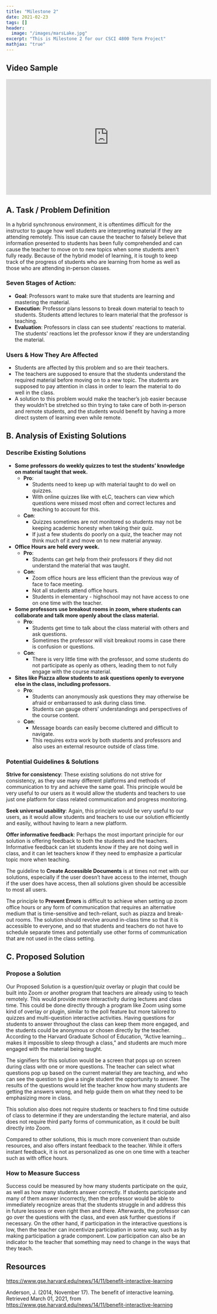 ```yaml
---
title: "Milestone 2"
date: 2021-02-23
tags: []
header: 
  image: "/images/marsLake.jpg"
excerpt: "This is Milestone 2 for our CSCI 4800 Term Project"
mathjax: "true"
---
```

## Video Sample

<iframe src="https://www.youtube.com/embed/NMvzY05i-q8&list=LL&index=48" width="560" height="315" frameborder="0"> </iframe>

## A. Task / Problem Definition

In a hybrid synchronous environment, it is oftentimes difficult for the instructor to gauge how well students are interpreting material if they are attending remotely. This issue can cause the teacher to falsely believe that information presented to students has been fully comprehended and can cause the teacher to move on to new topics when some students aren't fully ready. Because of the hybrid model of learning, it is tough to keep track of the progress of students who are learning from home as well as those who are attending in-person classes.

### Seven Stages of Action:

  - **Goal**: Professors want to make sure that students are learning and mastering the material. 
  - **Execution**: Professor plans lessons to break down material to teach to students. Students attend lectures to learn material that the professor is teaching. 
  - **Evaluation**: Professors in class can see students' reactions to material. The students' reactions let the professor know if they are understanding the material. 

### Users & How They Are Affected

  - Students are affected by this problem and so are their teachers.
  - The teachers are supposed to ensure that the students understand the required material before moving on to a new topic. The students are supposed to pay attention in class in order to learn the material to do well in the class.
  - A solution to this problem would make the teacher’s job easier because they wouldn’t be stretched so thin trying to take care of both in-person and remote students, and the students would benefit by having a more direct system of learning even while remote.



## B. Analysis of Existing Solutions

### Describe Existing Solutions

- **Some professors do weekly quizzes to test the students’ knowledge on material taught that week.**
  - **Pro**:
    - Students need to keep up with material taught to do well on quizzes. 
    - With online quizzes like with eLC, teachers can view which questions were missed most often and correct lectures and teaching to account for this.
  - **Con**:
    - Quizzes sometimes are not monitored so students may not be keeping academic honesty when taking their quiz.
    - If just a few students do poorly on a quiz, the teacher may not think much of it and move on to new material anyway.
- **Office Hours are held every week.**
  - **Pro**:
    - Students can get help from their professors if they did not understand the material that was taught.
  - **Con**:
    - Zoom office hours are less efficient than the previous way of face to face meeting.
    - Not all students attend office hours.
    - Students in elementary - highschool may not have access to one on one time with the teacher.
- **Some professors use breakout rooms in zoom, where students can collaborate and talk more openly about the class material.**
  - **Pro**: 
    - Students get time to talk about the class material with others and ask questions. 
    - Sometimes the professor will visit breakout rooms in case there is confusion or questions.
  - **Con**: 
    - There is very little time with the professor, and some students do not participate as openly as others, leading them to not fully engage with the course material.
- **Sites like Piazza allow students to ask questions openly to everyone else in the class, including professors.**
  - **Pro**:
    - Students can anonymously ask questions they may otherwise be afraid or embarrassed to ask during class time.
    - Students can gauge others’ understandings and perspectives of the course content.
  - **Con**:
    - Message boards can easily become cluttered and difficult to navigate.
    - This requires extra work by both students and professors and also uses an external resource outside of class time.

### Potential Guidelines & Solutions

**Strive for consistency**: These existing solutions do not strive for consistency, as they use many different platforms and methods of communication to try and achieve the same goal. This principle would be very useful to our users as it would allow the students and teachers to use just one platform for class related communication and progress monitoring. 

**Seek universal usability**: Again, this principle would be very useful to our users, as it would allow students and teachers to use our solution efficiently and easily, without having to learn a new platform.

**Offer informative feedback**: Perhaps the most important principle for our solution is offering feedback to both the students and the teachers. Informative feedback can let students know if they are not doing well in class, and it can let teachers know if they need to emphasize a particular topic more when teaching.

The guideline to **Create Accessible Documents** is at times not met with our solutions, especially if the user doesn’t have access to the internet, though if the user does have access, then all solutions given should be accessible to most all users.

The principle to **Prevent Errors** is difficult to achieve when setting up zoom office hours or any form of communication that requires an alternative medium that is time-sensitive and tech-reliant, such as piazza and break-out rooms. The solution should revolve around in-class time so that it is accessible to everyone, and so that students and teachers do not have to schedule separate times and potentially use other forms of communication that are not used in the class setting.



## C. Proposed Solution

### Propose a Solution

Our Proposed Solution is a question/quiz overlay or plugin that could be built into Zoom or another program that teachers are already using to teach remotely. This would provide more interactivity during lectures and class time. This could be done directly through a program like Zoom using some kind of overlay or plugin, similar to the poll feature but more tailored to quizzes and multi-question interactive activities. Having questions for students to answer throughout the class can keep them more engaged, and the students could be anonymous or chosen directly by the teacher. According to the Harvard Graduate School of Education, “Active learning… makes it impossible to sleep through a class,” and students are much more engaged with the material being taught.

The signifiers for this solution would be a screen that pops up on screen during class with one or more questions. The teacher can select what questions pop up based on the current material they are teaching, and who can see the question to give a single student the opportunity to answer. The results of the questions would let the teacher know how many students are getting the answers wrong, and help guide them on what they need to be emphasizing more in class. 

This solution also does not require students or teachers to find time outside of class to determine if they are understanding the lecture material, and also does not require third party forms of communication, as it could be built directly into Zoom. 

Compared to other solutions, this is much more convenient than outside resources, and also offers instant feedback to the teacher. While it offers instant feedback, it is not as personalized as one on one time with a teacher such as with office hours.

### How to Measure Success

Success could be measured by how many students participate on the quiz, as well as how many students answer correctly. If students participate and many of them answer incorrectly, then the professor would be able to immediately recognize areas that the students struggle in and address this in future lessons or even right then and there. Afterwards, the professor can go over the questions with the class, and even ask further questions if necessary. On the other hand, if participation in the interactive questions is low, then the  teacher can incentivize participation in some way, such as by making participation a grade component. Low participation can also be an indicator to the teacher that something may need to change in the ways that they teach. 



## Resources

https://www.gse.harvard.edu/news/14/11/benefit-interactive-learning

Anderson, J. (2014, November 17). The benefit of interactive learning. Retrieved March 01, 2021, from https://www.gse.harvard.edu/news/14/11/benefit-interactive-learning
